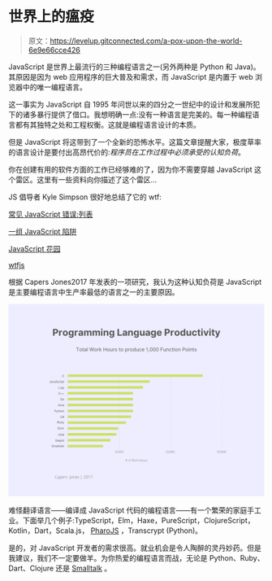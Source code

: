 # 世界上的瘟疫

> 原文：<https://levelup.gitconnected.com/a-pox-upon-the-world-6e9e66cce426>

JavaScript 是世界上最流行的三种编程语言之一(另外两种是 Python 和 Java)。其原因是因为 web 应用程序的巨大普及和需求，而 JavaScript 是内置于 web 浏览器中的唯一编程语言。

这一事实为 JavaScript 自 1995 年问世以来的四分之一世纪中的设计和发展所犯下的诸多暴行提供了借口。我想明确一点:没有一种语言是完美的。每一种编程语言都有其独特之处和工程权衡。这就是编程语言设计的本质。

但是 JavaScript 将这带到了一个全新的恐怖水平。这篇文章提醒大家，极度草率的语言设计是要付出高昂代价的:*程序员在工作过程中必须承受的认知负荷*。

你在创建有用的软件方面的工作已经够难的了，因为你不需要穿越 JavaScript 这个雷区。这里有一些资料向你描述了这个雷区…

JS 倡导者 Kyle Simpson 很好地总结了它的 wtf:

[常见 JavaScript 错误:列表](http://www.javascriptgotchas.com/gotchas/common-javascript-errors-and-mistakes.html)

[一组 JavaScript 陷阱](https://www.codeproject.com/Articles/182416/A-Collection-of-JavaScript-Gotchas)

[JavaScript 花园](http://bonsaiden.github.io/JavaScript-Garden/)

[wtfjs](https://wtfjs.com/)

根据 Capers Jones2017 年发表的一项研究，我认为这种认知负荷是 JavaScript 是主要编程语言中生产率最低的语言之一的主要原因。

![](img/a0b914f0ce674a11353d813e9d232256.png)

难怪翻译语言——编译成 JavaScript 代码的编程语言——有一个繁荣的家庭手工业。下面举几个例子:TypeScript，Elm，Haxe，PureScript，ClojureScript，Kotlin，Dart，Scala.js， [PharoJS](https://pharojs.org/) ，Transcrypt (Python)。

是的，对 JavaScript 开发者的需求很高。就业机会是令人陶醉的灵丹妙药。但是我建议，我们不一定要做羊。为你热爱的编程语言而战，无论是 Python、Ruby、Dart、Clojure 还是 [Smalltalk](https://www.youtube.com/channel/UCzipicZiZ1843jAqmSGgYwg) 。